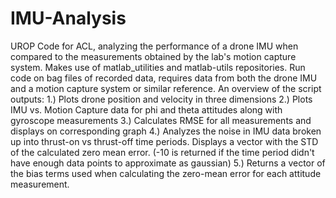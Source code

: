 # IMU-Analysis
UROP Code for ACL, analyzing the performance of a drone IMU when compared to the measurements obtained by the lab's motion capture system.
Makes use of matlab_utilities and matlab-utils repositories.  Run code on bag files of recorded data, requires data from both the drone IMU
and a motion capture system or similar reference.
An overview of the script outputs:
1.) Plots drone position and velocity in three dimensions
2.) Plots IMU vs. Motion Capture data for phi and theta attitudes along with gyroscope measurements
3.) Calculates RMSE for all measurements and displays on corresponding graph
4.) Analyzes the noise in IMU data broken up into thrust-on vs thrust-off time periods.  Displays a vector with the STD of the calculated 
zero mean error.  (-10 is returned if the time period didn't have enough data points to approximate as gaussian)
5.) Returns a vector of the bias terms used when calculating the zero-mean error for each attitude measurement.
